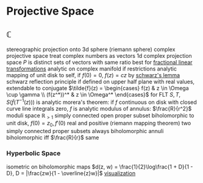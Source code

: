 # Projective Space
## $\mathbb{C}$
stereographic projection onto 3d sphere (riemann sphere)
complex projective space
	treat complex numbers as vectors
	1d complex projection space $P$ is distinct sets of vectors with same ratio
	best for [fractional linear transformations](fractional-linear-transformation.md)
analytic on complex manifold if restrictions analytic
mapping of unit disk to self, if $f(0) = 0$, $f(z) = cz$ by [schwarz's lemma](holomorphic-function.md)
schwarz reflection principle
	if defined on upper half plane with real values, extendable to conjugate
	$\tilde{f}(z) = \begin{cases} f(z) & z \in \Omega \cup \gamma \\ (f(z^*))^* & z \in \Omega^* \end{cases}$
		for FLT $S, T$, $S(\tilde{f}(T^{-1}(z)))$ is analytic
	morera's theorem: if $f$ continuous on disk with closed curve line integrals zero, $f$ is analytic
modulus of annulus: $\frac{R}{r^2}$
	moduli space $\mathbb{R}_{>1}$
simply connected open proper subset biholomorphic to unit disk, $f(0) = z_0, f'(0)$ real and positive (riemann mapping theorem)
	two simply connected proper subsets always biholomorphic
	annuli biholomorphic iff $\frac{R}{r}$ same
### Hyperbolic Space
isometric on biholomorphic maps
	$d(z, w) = \frac{1}{2}\log\frac{1 + D}{1 - D}, D = |\frac{zw}{1 - \overline{z}w}|$
[visualization](http://roice3.org/h3/isometries)
